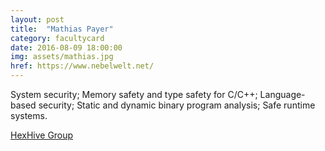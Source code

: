 ```yaml
---
layout: post
title:  "Mathias Payer"
category: facultycard
date: 2016-08-09 18:00:00
img: assets/mathias.jpg
href: https://www.nebelwelt.net/
---
```


System security; 
Memory safety and type safety for C/C++;
Language-based security;
Static and dynamic binary program analysis;
Safe runtime systems.

[HexHive Group](http://hexhive.github.io/)
